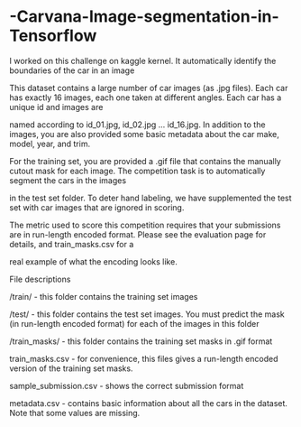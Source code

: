 # -Carvana-Image-segmentation-in-Tensorflow
 
I worked on this challenge on kaggle kernel. It automatically identify the boundaries of the car in an image

This dataset contains a large number of car images (as .jpg files). Each car has exactly 16 images, each one taken at different angles. Each car has a unique id and images are

named according to id_01.jpg, id_02.jpg ... id_16.jpg. In addition to the images, you are also provided some basic metadata about the car make, model, year, and trim.


For the training set, you are provided a .gif file that contains the manually cutout mask for each image. The competition task is to automatically segment the cars in the images 

in the test set folder. To deter hand labeling, we have supplemented the test set with car images that are ignored in scoring.

The metric used to score this competition requires that your submissions are in run-length encoded format. Please see the evaluation page for details, and train_masks.csv for a

real example of what the encoding looks like.

File descriptions

/train/ - this folder contains the training set images

/test/ - this folder contains the test set images. You must predict the mask (in run-length encoded format) for each of the images in this folder

/train_masks/ - this folder contains the training set masks in .gif format

train_masks.csv - for convenience, this files gives a run-length encoded version of the training set masks.

sample_submission.csv - shows the correct submission format

metadata.csv - contains basic information about all the cars in the dataset. Note that some values are missing.
